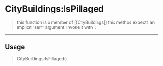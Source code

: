 # CityBuildings:IsPillaged
> this function is a member of [[CityBuildings]]
> this method expects an implicit "self" argument. invoke it with `:`
-----
## Usage
> CityBuildings:IsPillaged()

